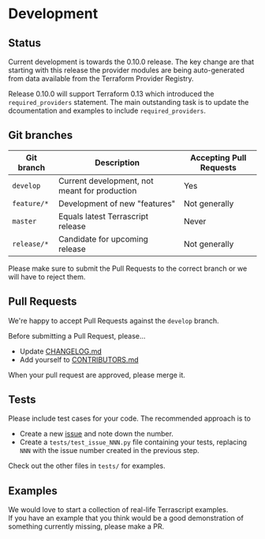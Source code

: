 # Development

## Status

Current development is towards the 0.10.0 release. The key change are that starting with this release the
provider modules are being auto-generated from data available from the Terraform Provider Registry. 

Release 0.10.0 will support Terraform 0.13 which introduced the ``required_providers`` statement.
The main outstanding task is to update the dcoumentation and examples to include ``required_providers``.

## Git branches

| Git branch       | Description                                            | Accepting Pull Requests |
|------------------|--------------------------------------------------------|-------------------------|
| ``develop``      | Current development, not meant for production          | Yes                     |
| ``feature/*``    | Development of new "features"                          | Not generally           |
| ``master``       | Equals latest Terrascript release                      | Never                   |
| ``release/*``    | Candidate for upcoming release                         | Not generally           |

Please make sure to submit the Pull Requests to the correct branch or we will have to reject them.  

## Pull Requests

We're happy to accept Pull Requests against the ``develop`` branch.  

Before submitting a Pull Request, please...  
* Update [CHANGELOG.md](CHANGELOG.md)  
* Add yourself to [CONTRIBUTORS.md](CONTRIBUTORS.md)  

When your pull request are approved, please merge it.  

## Tests

Please include test cases for your code. The recommended approach is to  
* Create a new [issue](https://github.com/starhawking/python-terrascript/issues) and note down the number.
* Create a ``tests/test_issue_NNN.py`` file containing your tests, replacing ``NNN`` with the issue number created in the previous step.  

Check out the other files in ``tests/`` for examples.

## Examples

We would love to start a collection of real-life Terrascript examples.  
If you have an example that you think would be a good demonstration of something currently missing, please make a PR.  
